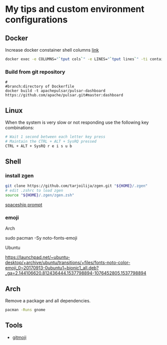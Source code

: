 # My tips and custom environment configurations

## Docker

Increase docker constainer shell columns [link](https://github.com/moby/moby/issues/33794#issuecomment-380969582)

```bash
docker exec -e COLUMNS="`tput cols`" -e LINES="`tput lines`" -ti container bash
```
### Build from git repository

```
#                                                                                 #branch:directory of Dockerfile
docker build -t apachepulsar/pulsar-dashboard https://github.com/apache/pulsar.git#master:dashboard
```

## Linux

When the system is very slow or not responding use the following key combinations:

```bash
# Wait 1 second between each letter key press
# Maintain the CTRL + ALT + SysRQ pressed
CTRL + ALT + SysRQ r e i s u b
```

## Shell

### install zgen

```bash
git clone https://github.com/tarjoilija/zgen.git "${HOME}/.zgen"
# edit .zshrc to load zgen
source "${HOME}/.zgen/zgen.zsh"
```

[spaceship prompt](https://github.com/denysdovhan/spaceship-prompt)

### emoji

Arch

sudo pacman -Sy noto-fonts-emoji

Ubuntu

https://launchpad.net/~ubuntu-desktop/+archive/ubuntu/transitions/+files/fonts-noto-color-emoji_0~20170913-0ubuntu1~bionic1_all.deb?_ga=2.144106620.812436444.1537798894-1076452805.1537798894

## Arch

Remove a package and all dependencies.

```bash
pacman -Runs gnome
```
## Tools
* [gitmoji](https://github.com/carloscuesta/gitmoji-cli)
